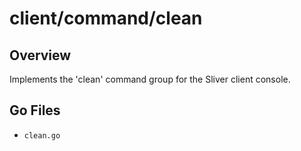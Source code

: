 # client/command/clean

## Overview

Implements the 'clean' command group for the Sliver client console.

## Go Files

- `clean.go`
